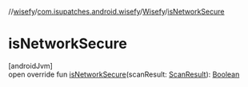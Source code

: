 //[wisefy](../../../index.md)/[com.isupatches.android.wisefy](../index.md)/[Wisefy](index.md)/[isNetworkSecure](is-network-secure.md)

# isNetworkSecure

[androidJvm]\
open override fun [isNetworkSecure](is-network-secure.md)(scanResult: [ScanResult](https://developer.android.com/reference/kotlin/android/net/wifi/ScanResult.html)): [Boolean](https://kotlinlang.org/api/latest/jvm/stdlib/kotlin/-boolean/index.html)

